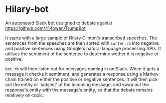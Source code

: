 # Hilary-bot
An automated Slack bot designed to debate against https://github.com/414owen/TrumpBot

It starts with a large sample of Hilary Clinton's transcribed speeches.
The sentences from the speeches are then sorted with `sorter.rb` into negative and positive sentences using Google's natural language processing APIs.
It utilises the sentiment of the sentence to determine wether it is negative or positive.

`bot.rb` will then listen out for messages coming in on Slack.
When it gets a message it checks it sentiment, and generates a response using a Markov chain trained on either the positive or negative sentences.
It will then pick out the entity or 'subject' of the incoming message, and swap out the response's entity with the message's entity, so that the debate remains relatively on-topic.
